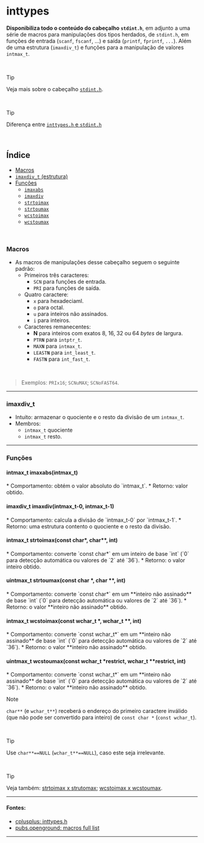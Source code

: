# inttypes
**Disponibiliza todo o conteúdo do cabeçalho `stdint.h`**, em adjunto a uma série de macros para manipulações dos tipos herdados, de `stdint.h`, em funções de entrada (`scanf`, `fscanf`, ...) e saída (`printf`, `fprintf`, `...`). Além de uma estrutura (`imaxdiv_t`) e funções para a manipulação de valores `intmax_t`.

<br>

> [!TIP]
> Veja mais sobre o cabeçalho [`stdint.h`](https://github.com/duckafire/Small_Projects/blob/main/summaries/c/stdint.md "Small_Projects/summaries").

<br>

> [!TIP]
> Diferença entre [`inttypes.h` e `stdint.h`](https://stackoverflow.com/questions/7597025/difference-between-stdint-h-and-inttypes-h "Stackoverflow")

<br>

## Índice

* <a href="#1">Macros</a>
* <a href="#2"><code>imaxdiv_t</code> (estrutura)</a>
* <a href="#3">Funções</a>
	* <a href="#3-1"><code>imaxabs</code></a>
	* <a href="#3-2"><code>imaxdiv</code></a>
	* <a href="#3-3"><code>strtoimax</code></a>
	* <a href="#3-4"><code>strtoumax</code></a>
	* <a href="#3-5"><code>wcstoimax</code></a>
	* <a href="#3-6"><code>wcstoumax</code></a>

<br>

<h3 id="1">Macros</h3>

* As macros de manipulações desse cabeçalho seguem o seguinte padrão:
	* Primeiros três caracteres:
		* `SCN` para funções de entrada.
		* `PRI` para funções de saída.
	* Quatro caractere:
		* `x` para hexadeciaml.
		* `o` para octal.
		* `u` para inteiros não assinados.
		* `i` para inteiros.
	* Caracteres remanecentes:
		* **N** para inteiros com exatos 8, 16, 32 ou 64 *bytes* de largura.
		* <code>PTR<strong  >N</strong></code> para `intptr_t`.
		* <code>MAX<strong  >N</strong></code> para `intmax_t`.
		* <code>LEAST<strong>N</strong></code> para `int_least_t`.
		* <code>FAST<strong >N</strong></code> para `int_fast_t`.
	
<br>

> Exemplos: `PRIx16`; `SCNuMAX`; `SCNoFAST64`.

<hr>

<h3 id="2">imaxdiv_t</h3>

* Intuito: armazenar o quociente e o resto da divisão de um `intmax_t`.
* Membros:
	* `intmax_t` quociente
	* `intmax_t` resto.

<hr>

<h3 id="3">Funções</h3>

<h4 id="3-1">intmax_t imaxabs(intmax_t)</h4>
* Comportamento: obtém o valor absoluto do `intmax_t`.
* Retorno: valor obtido.

<br>

<h4 id="3-2">imaxdiv_t imaxdiv(intmax_t-0, intmax_t-1)</h4>
* Comportamento: calcula a divisão de `intmax_t-0` por `intmax_t-1`.
* Retorno: uma estrutura contento o quociente e o resto da divisão.

<br>

<h4 id="3-3">intmax_t strtoimax(const char*, char**, int)</h4>
* Comportamento: converte `const char*` em um inteiro de base `int` (`0` para detecção automática ou valores de `2` até `36`).
* Retorno: o valor inteiro obtido.

<br>

<h4 id="3-4">uintmax_t strtoumax(const char *, char **, int)</h4>
* Comportamento: converte `const char*` em um **inteiro não assinado** de base `int` (`0` para detecção automática ou valores de `2` até `36`).
* Retorno: o valor **inteiro não assinado** obtido.

<br>

<h4 id="3-5">intmax_t wcstoimax(const wchar_t *, wchar_t **, int)</h4>
* Comportamento: converte `const wchar_t*` em um **inteiro não assinado** de base `int` (`0` para detecção automática ou valores de `2` até `36`).
* Retorno: o valor **inteiro não assinado** obtido.

<br>

<h4 id="3-6">uintmax_t wcstoumax(const wchar_t *restrict, wchar_t **restrict, int)</h4>
* Comportamento: converte `const wchar_t*` em um **inteiro não assinado** de base `int` (`0` para detecção automática ou valores de `2` até `36`).
* Retorno: o valor **inteiro não assinado** obtido.

<br>

> [!NOTE]
> `char**` (e `wchar_t**`) receberá o endereço do primeiro caractere inválido (que não pode ser convertido para inteiro) de `const char *` (`const wchar_t`).

<br>

> [!TIP]
> Use `char**==NULL` (`wchar_t**==NULL`), caso este seja irrelevante.

<br>

> [!TIP]
> Veja também: <a href="https://en.cppreference.com/w/c/string/byte/strtoimax"><u>strtoimax x strutomax</u></a>; <a href="https://en.cppreference.com/w/c/string/wide/wcstoimax"><u>wcstoimax x wcstoumax</u></a>.

<hr>

#### Fontes:
* [cplusplus: inttypes.h](https://cplusplus.com/reference/cinttypes/)
* [pubs.openground: macros full list](https://pubs.opengroup.org/onlinepubs/009695399/basedefs/inttypes.h.html)

<hr>
